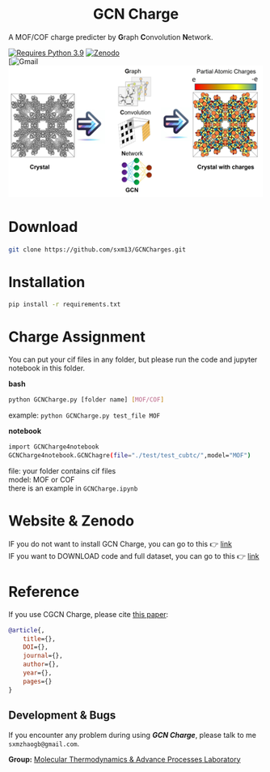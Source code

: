 <h1 align="center">GCN Charge</h1>

<h4 align="center">

</h4>              

A MOF/COF charge predicter by **G**raph **C**onvolution **N**etwork.                           

[![Requires Python 3.9](https://img.shields.io/badge/Python-3.9-blue.svg?logo=python&logoColor=white)](https://python.org/downloads)
[![Zenodo](https://img.shields.io/badge/DOI-10.5281%2Fzenodo.123456-blue)](https://doi.org/10.5281/zenodo.123456)           
[![Gmail](https://img.shields.io/badge/Gmail-D14836?style=for-the-badge&logo=gmail&logoColor=white)                                    
![Logo](/figs/toc.jpg)              

# Download

```sh
git clone https://github.com/sxm13/GCNCharges.git
```   

# Installation

```sh
pip install -r requirements.txt
```

# Charge Assignment               
You can put your cif files in any folder, but please run the code and jupyter notebook in this folder.                

**bash**
```sh
python GCNCharge.py [folder name] [MOF/COF]
```
example: ```python GCNCharge.py test_file MOF```

**notebook**
```sh
import GCNCharge4notebook
GCNCharge4notebook.GCNChagre(file="./test/test_cubtc/",model="MOF")
```
file: your folder contains cif files                               
model: MOF or COF                                                   
there is an example in ```GCNCharge.ipynb```

# Website & Zenodo
IF you do not want to install GCN Charge, you can go to this :point_right: [link](https://gcn-charge-predicter-mtap.streamlit.app/)       
IF you want to DOWNLOAD code and full dataset, you can go to this :point_right: [link](https://zenodo.org/records/)             

# Reference
If you use CGCN Charge, please cite [this paper]():
```bib
@article{,
    title={},
    DOI={},
    journal={},
    author={},
    year={},
    pages={}
}
```

## Development & Bugs

 If you encounter any problem during using ***GCN Charge***, please talk to me ```sxmzhaogb@gmail.com```.                            

 
**Group:**   [Molecular Thermodynamics & Advance Processes Laboratory](https://sites.google.com/view/mtap-lab/home?authuser=0)                                
